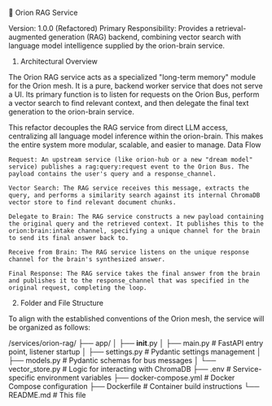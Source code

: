 🧠 Orion RAG Service

Version: 1.0.0 (Refactored)
Primary Responsibility: Provides a retrieval-augmented generation (RAG) backend, combining vector search with language model intelligence supplied by the orion-brain service.
1. Architectural Overview

The Orion RAG service acts as a specialized "long-term memory" module for the Orion mesh. It is a pure, backend worker service that does not serve a UI. Its primary function is to listen for requests on the Orion Bus, perform a vector search to find relevant context, and then delegate the final text generation to the orion-brain service.

This refactor decouples the RAG service from direct LLM access, centralizing all language model inference within the orion-brain. This makes the entire system more modular, scalable, and easier to manage.
Data Flow

    Request: An upstream service (like orion-hub or a new "dream model" service) publishes a rag:query:request event to the Orion Bus. The payload contains the user's query and a response_channel.

    Vector Search: The RAG service receives this message, extracts the query, and performs a similarity search against its internal ChromaDB vector store to find relevant document chunks.

    Delegate to Brain: The RAG service constructs a new payload containing the original query and the retrieved context. It publishes this to the orion:brain:intake channel, specifying a unique channel for the brain to send its final answer back to.

    Receive from Brain: The RAG service listens on the unique response channel for the brain's synthesized answer.

    Final Response: The RAG service takes the final answer from the brain and publishes it to the response_channel that was specified in the original request, completing the loop.

2. Folder and File Structure

To align with the established conventions of the Orion mesh, the service will be organized as follows:

/services/orion-rag/
├── app/
│   ├── __init__.py
│   ├── main.py           # FastAPI entry point, listener startup
│   ├── settings.py       # Pydantic settings management
│   ├── models.py         # Pydantic schemas for bus messages
│   └── vector_store.py   # Logic for interacting with ChromaDB
├── .env                  # Service-specific environment variables
├── docker-compose.yml    # Docker Compose configuration
├── Dockerfile            # Container build instructions
└── README.md             # This file

